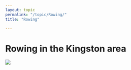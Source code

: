 ```yaml
---
layout: topic
permalink: "/topic/Rowing/"
title: "Rowing"

---
```


<h1>Rowing in the Kingston area</h1>

<img src="Images\Rowing.JPG">



